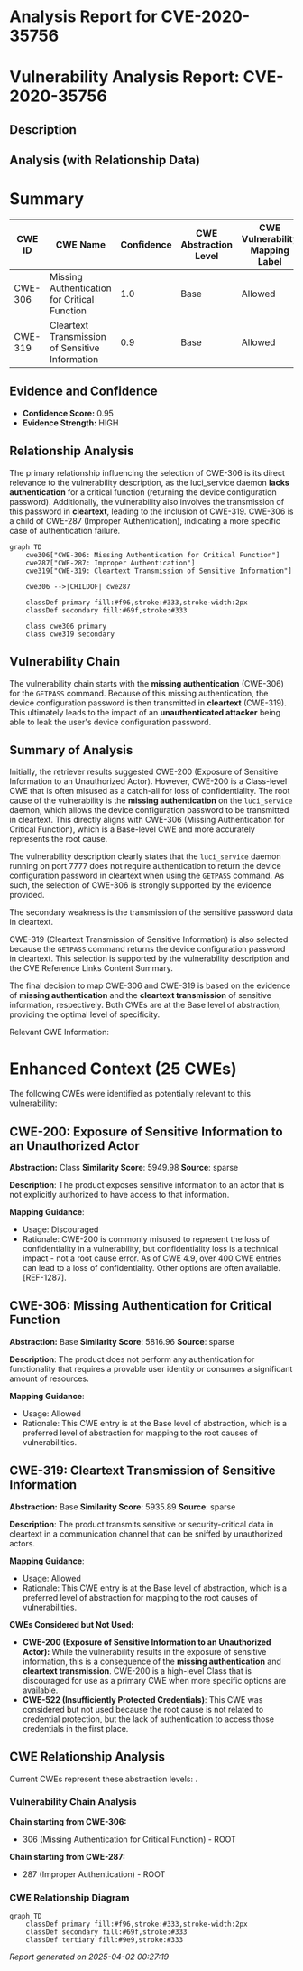 # Analysis Report for CVE-2020-35756

# Vulnerability Analysis Report: CVE-2020-35756

## Description



## Analysis (with Relationship Data)

# Summary
| CWE ID | CWE Name | Confidence | CWE Abstraction Level | CWE Vulnerability Mapping Label | CWE-Vulnerability Mapping Notes |
|---|---|---|---|---|---|
| CWE-306 | Missing Authentication for Critical Function | 1.0 | Base | Allowed | Primary CWE |
| CWE-319 | Cleartext Transmission of Sensitive Information | 0.9 | Base | Allowed | Secondary CWE |

## Evidence and Confidence

*   **Confidence Score:** 0.95
*   **Evidence Strength:** HIGH

## Relationship Analysis
The primary relationship influencing the selection of CWE-306 is its direct relevance to the vulnerability description, as the luci_service daemon **lacks authentication** for a critical function (returning the device configuration password). Additionally, the vulnerability also involves the transmission of this password in **cleartext**, leading to the inclusion of CWE-319. CWE-306 is a child of CWE-287 (Improper Authentication), indicating a more specific case of authentication failure.

```mermaid
graph TD
    cwe306["CWE-306: Missing Authentication for Critical Function"]
    cwe287["CWE-287: Improper Authentication"]
    cwe319["CWE-319: Cleartext Transmission of Sensitive Information"]

    cwe306 -->|CHILDOF| cwe287
    
    classDef primary fill:#f96,stroke:#333,stroke-width:2px
    classDef secondary fill:#69f,stroke:#333
    
    class cwe306 primary
    class cwe319 secondary
```

## Vulnerability Chain
The vulnerability chain starts with the **missing authentication** (CWE-306) for the `GETPASS` command. Because of this missing authentication, the device configuration password is then transmitted in **cleartext** (CWE-319). This ultimately leads to the impact of an **unauthenticated attacker** being able to leak the user's device configuration password.

## Summary of Analysis
Initially, the retriever results suggested CWE-200 (Exposure of Sensitive Information to an Unauthorized Actor). However, CWE-200 is a Class-level CWE that is often misused as a catch-all for loss of confidentiality. The root cause of the vulnerability is the **missing authentication** on the `luci_service` daemon, which allows the device configuration password to be transmitted in cleartext. This directly aligns with CWE-306 (Missing Authentication for Critical Function), which is a Base-level CWE and more accurately represents the root cause.

The vulnerability description clearly states that the `luci_service` daemon running on port 7777 does not require authentication to return the device configuration password in cleartext when using the `GETPASS` command. As such, the selection of CWE-306 is strongly supported by the evidence provided.

The secondary weakness is the transmission of the sensitive password data in cleartext.

CWE-319 (Cleartext Transmission of Sensitive Information) is also selected because the `GETPASS` command returns the device configuration password in cleartext. This selection is supported by the vulnerability description and the CVE Reference Links Content Summary.

The final decision to map CWE-306 and CWE-319 is based on the evidence of **missing authentication** and the **cleartext transmission** of sensitive information, respectively. Both CWEs are at the Base level of abstraction, providing the optimal level of specificity.

Relevant CWE Information:

# Enhanced Context (25 CWEs)
The following CWEs were identified as potentially relevant to this vulnerability:

## CWE-200: Exposure of Sensitive Information to an Unauthorized Actor
**Abstraction:** Class
**Similarity Score**: 5949.98
**Source**: sparse

**Description**:
The product exposes sensitive information to an actor that is not explicitly authorized to have access to that information.

**Mapping Guidance**:
- Usage: Discouraged
- Rationale: CWE-200 is commonly misused to represent the loss of confidentiality in a vulnerability, but confidentiality loss is a technical impact - not a root cause error. As of CWE 4.9, over 400 CWE entries can lead to a loss of confidentiality. Other options are often available. [REF-1287].

## CWE-306: Missing Authentication for Critical Function
**Abstraction:** Base
**Similarity Score**: 5816.96
**Source**: sparse

**Description**:
The product does not perform any authentication for functionality that requires a provable user identity or consumes a significant amount of resources.

**Mapping Guidance**:
- Usage: Allowed
- Rationale: This CWE entry is at the Base level of abstraction, which is a preferred level of abstraction for mapping to the root causes of vulnerabilities.

## CWE-319: Cleartext Transmission of Sensitive Information
**Abstraction:** Base
**Similarity Score**: 5935.89
**Source**: sparse

**Description**:
The product transmits sensitive or security-critical data in cleartext in a communication channel that can be sniffed by unauthorized actors.

**Mapping Guidance**:
- Usage: Allowed
- Rationale: This CWE entry is at the Base level of abstraction, which is a preferred level of abstraction for mapping to the root causes of vulnerabilities.

**CWEs Considered but Not Used:**

*   **CWE-200 (Exposure of Sensitive Information to an Unauthorized Actor):** While the vulnerability results in the exposure of sensitive information, this is a consequence of the **missing authentication** and **cleartext transmission**. CWE-200 is a high-level Class that is discouraged for use as a primary CWE when more specific options are available.
*   **CWE-522 (Insufficiently Protected Credentials)**: This CWE was considered but not used because the root cause is not related to credential protection, but the lack of authentication to access those credentials in the first place.


## CWE Relationship Analysis

Current CWEs represent these abstraction levels: .


### Vulnerability Chain Analysis

**Chain starting from CWE-306:**
- 306 (Missing Authentication for Critical Function) - ROOT


**Chain starting from CWE-287:**
- 287 (Improper Authentication) - ROOT



### CWE Relationship Diagram

```mermaid
graph TD
    classDef primary fill:#f96,stroke:#333,stroke-width:2px
    classDef secondary fill:#69f,stroke:#333
    classDef tertiary fill:#9e9,stroke:#333
```



*Report generated on 2025-04-02 00:27:19*

